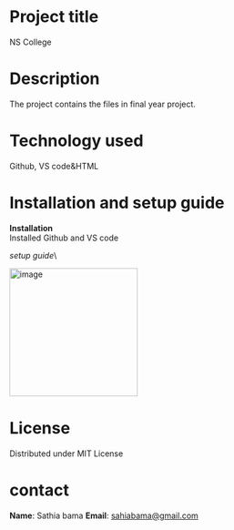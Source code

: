 # Project title
NS College

# Description
The project contains the files in final year project.

# Technology used
Github, VS code&HTML

# Installation and setup guide
**Installation**\
Installed Github and VS code

*setup guide*\

<img width="225" height="225" alt="image" src="https://github.com/user-attachments/assets/2d2cf35a-79e7-4f26-ba34-e94e6258c91c" />

# License
Distributed under MIT License

# contact
**Name**: Sathia bama
**Email**: sahiabama@gmail.com
